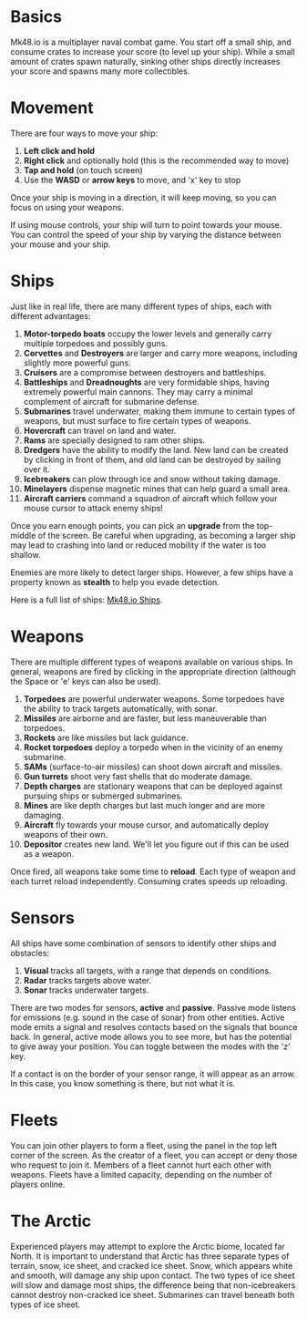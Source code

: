 # Basics
Mk48.io is a multiplayer naval combat game. You start off a small ship, and consume crates to increase your score (to level up your ship). While a small amount of crates spawn naturally, sinking other ships directly increases your score and spawns many more collectibles.

# Movement
There are four ways to move your ship:
1. **Left click and hold**
2. **Right click** and optionally hold (this is the recommended way to move)
3. **Tap and hold** (on touch screen)
4. Use the **WASD** or **arrow keys** to move, and 'x' key to stop

Once your ship is moving in a direction, it will keep moving, so you can focus on using your weapons.

If using mouse controls, your ship will turn to point towards your mouse. You can control the speed of your ship by varying the distance between your mouse and your ship.

# Ships
Just like in real life, there are many different types of ships, each with different advantages:

1. **Motor-torpedo boats** occupy the lower levels and generally carry multiple torpedoes and possibly guns.
2. **Corvettes** and **Destroyers** are larger and carry more weapons, including slightly more powerful guns.
3. **Cruisers** are a compromise between destroyers and battleships.
4. **Battleships** and **Dreadnoughts** are very formidable ships, having extremely powerful main cannons. They may carry a minimal complement of aircraft for submarine defense.
5. **Submarines** travel underwater, making them immune to certain types of weapons, but must surface to fire certain types of weapons.
6. **Hovercraft** can travel on land and water.
7. **Rams** are specially designed to ram other ships.
8. **Dredgers** have the ability to modify the land. New land can be created by clicking in front of them, and old land can be destroyed by sailing over it.
9. **Icebreakers** can plow through ice and snow without taking damage.
10. **Minelayers** dispense magnetic mines that can help guard a small area.
11. **Aircraft carriers** command a squadron of aircraft which follow your mouse cursor to attack enemy ships!

Once you earn enough points, you can pick an **upgrade** from the top-middle of the screen. Be careful when upgrading, as becoming a larger ship may lead to crashing into land or reduced mobility if the water is too shallow.

Enemies are more likely to detect larger ships. However, a few ships have a property known as **stealth** to help you evade detection.

Here is a full list of ships: [Mk48.io Ships](/ships/).

# Weapons
There are multiple different types of weapons available on various ships. In general, weapons are fired by clicking in the appropriate direction (although the Space or 'e' keys can also be used).

1. **Torpedoes** are powerful underwater weapons. Some torpedoes have the ability to track targets automatically, with sonar.
2. **Missiles** are airborne and are faster, but less maneuverable than torpedoes.
3. **Rockets** are like missiles but lack guidance.
4. **Rocket torpedoes** deploy a torpedo when in the vicinity of an enemy submarine.
5. **SAMs** (surface-to-air missiles) can shoot down aircraft and missiles.
6. **Gun turrets** shoot very fast shells that do moderate damage.
7. **Depth charges** are stationary weapons that can be deployed against pursuing ships or submerged submarines.
8. **Mines** are like depth charges but last much longer and are more damaging.
9. **Aircraft** fly towards your mouse cursor, and automatically deploy weapons of their own.
10. **Depositor** creates new land. We'll let you figure out if this can be used as a weapon.

Once fired, all weapons take some time to **reload**. Each type of weapon and each turret reload independently. Consuming crates speeds up reloading.

# Sensors
All ships have some combination of sensors to identify other ships and obstacles:
1. **Visual** tracks all targets, with a range that depends on conditions.
2. **Radar** tracks targets above water.
3. **Sonar** tracks underwater targets.

There are two modes for sensors, **active** and **passive**. Passive mode listens for emissions (e.g. sound in the case of sonar) from other entities. Active mode emits a signal and resolves contacts based on the signals that bounce back. In general, active mode allows you to see more, but has the potential to give away your position. You can toggle between the modes with the 'z' key.

If a contact is on the border of your sensor range, it will appear as an arrow. In this case, you know something is there, but not what it is.

# Fleets
You can join other players to form a fleet, using the panel in the top left corner of the screen. As the creator of a fleet, you can accept or deny those who request to join it. Members of a fleet cannot hurt each other with weapons. Fleets have a limited capacity, depending on the number of players online.

# The Arctic
Experienced players may attempt to explore the Arctic biome, located far North. It is important to understand that Arctic has three separate types of terrain, snow, ice sheet, and cracked ice sheet. Snow, which appears white and smooth, will damage any ship upon contact. The two types of ice sheet will slow and damage most ships, the difference being that non-icebreakers cannot destroy non-cracked ice sheet. Submarines can travel beneath both types of ice sheet.